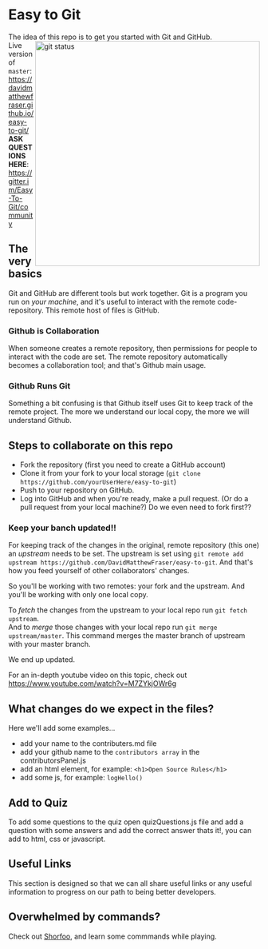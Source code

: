 
# Easy to Git
The idea of this repo is to get you started with Git and GitHub.
<br>
<img align="right" width="450" src="https://i.ibb.co/Qp6RJcK/easypic.png" alt="git status" />
Live version of `master`: https://davidmatthewfraser.github.io/easy-to-git/
<br>
**ASK QUESTIONS HERE**: https://gitter.im/Easy-To-Git/community
## The very basics
Git and GitHub are different tools but work together. Git is a program you run on *your machine*, and it's useful to interact with the remote code-repository. This remote host of files is GitHub.

### Github is Collaboration
When someone creates a remote repository, then permissions for people to interact with the code are set. The remote repository automatically becomes a collaboration tool; and that's Github main usage.

### Github Runs Git
Something a bit confusing is that Github itself uses Git to keep track of the remote project. The more we understand our local copy, the more we will understand Github.

## Steps to collaborate on this repo
* Fork the repository (first you need to create a GitHub account)
* Clone it from your fork to your local storage (`git clone https://github.com/yourUserHere/easy-to-git`)
* Push to your repository on GitHub.
* Log into GitHub and when you're ready, make a pull request. (Or do a pull request from your local machine?)   Do we even need to fork first??

### Keep your banch updated!!
For keeping track of the changes in the original, remote repository (this one) an *upstream* needs to be set. The upstream is set using `git remote add upstream https://github.com/DavidMatthewFraser/easy-to-git`. And that's how you feed yourself of other collaborators' changes.

So you'll be working with two remotes: your fork and the upstream. And you'll be working with only one local copy.

To *fetch* the changes from the upstream to your local repo run `git fetch upstream`.  
And to *merge* those changes with your local repo run `git merge upstream/master`. This command merges the master branch of upstream with your master branch.

We end up updated.

For an in-depth youtube video on this topic, check out
https://www.youtube.com/watch?v=M7ZYkjOWr6g

## What changes do we expect in the files?
Here we'll add some examples...
- add your name to the contributers.md file
- add your github name to the ``` contributors array ``` in the contributorsPanel.js
- add an html element, for example: ``` <h1>Open Source Rules</h1> ```
- add some js, for example: ```logHello()```

## Add to Quiz
To add some questions to the quiz open quizQuestions.js file and add a question with some answers and add the correct answer thats it!,
you can add to html, css or javascript.

## Useful Links

This section is designed so that we can all share useful links or any useful information to progress on our path to being better developers.

## Overwhelmed by commands?

Check out <a href='https://www.shortcutfoo.com/app/dojos/git'>Shorfoo</a>, and learn some commmands while playing.
